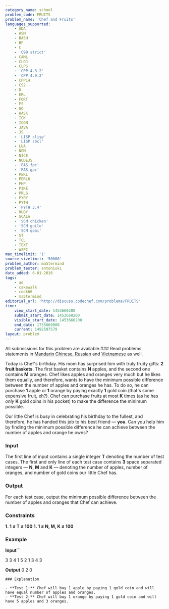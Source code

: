 ```yaml
---
category_name: school
problem_code: FRUITS
problem_name: 'Chef and Fruits'
languages_supported:
    - ADA
    - ASM
    - BASH
    - BF
    - C
    - 'C99 strict'
    - CAML
    - CLOJ
    - CLPS
    - 'CPP 4.3.2'
    - 'CPP 4.9.2'
    - CPP14
    - CS2
    - D
    - ERL
    - FORT
    - FS
    - GO
    - HASK
    - ICK
    - ICON
    - JAVA
    - JS
    - 'LISP clisp'
    - 'LISP sbcl'
    - LUA
    - NEM
    - NICE
    - NODEJS
    - 'PAS fpc'
    - 'PAS gpc'
    - PERL
    - PERL6
    - PHP
    - PIKE
    - PRLG
    - PYPY
    - PYTH
    - 'PYTH 3.4'
    - RUBY
    - SCALA
    - 'SCM chicken'
    - 'SCM guile'
    - 'SCM qobi'
    - ST
    - TCL
    - TEXT
    - WSPC
max_timelimit: '1'
source_sizelimit: '50000'
problem_author: ma5termind
problem_tester: antoniuk1
date_added: 6-01-2016
tags:
    - ad
    - cakewalk
    - cook66
    - ma5termind
editorial_url: 'http://discuss.codechef.com/problems/FRUITS'
time:
    view_start_date: 1453660200
    submit_start_date: 1453660200
    visible_start_date: 1453660200
    end_date: 1735669800
    current: 1492507579
layout: problem
---
```

All submissions for this problem are available.###  Read problems statements in [Mandarin Chinese](http://www.codechef.com/download/translated/COOK66/mandarin/FRUITS.pdf), [Russian](http://www.codechef.com/download/translated/COOK66/russian/FRUITS.pdf) and [Vietnamese](http://www.codechef.com/download/translated/COOK66/vietnamese/FRUITS.pdf) as well.

Today is Chef's birthday. His mom has surprised him with truly fruity gifts: **2 fruit baskets**. The first basket contains **N** apples, and the second one contains **M** oranges. Chef likes apples and oranges very much but he likes them equally, and therefore, wants to have the minimum possible difference between the number of apples and oranges he has. To do so, he can purchase **1** apple or **1** orange by paying exactly **1** gold coin (that's some expensive fruit, eh?). Chef can purchase fruits at most **K** times (as he has _only_ **K** gold coins in his pocket) to make the difference the minimum possible.

Our little Chef is busy in celebrating his birthday to the fullest, and therefore, he has handed this job to his best friend — **you**. Can you help him by finding the minimum possible difference he can achieve between the number of apples and orange he owns?

### Input

The first line of input contains a single integer **T** denoting the number of test cases. The first and only line of each test case contains **3** space separated integers — **N**, **M** and **K** — denoting the number of apples, number of oranges, and number of gold coins our little Chef has.

### Output

For each test case, output the minimum possible difference between the number of apples and oranges that Chef can achieve.

### Constraints

**1. 1 ≤ T ≤ 100** **1. 1 ≤ N, M, K ≤ 100** 
### Example

**Input**```

3
3 4 1
5 2 1
3 4 3

<b>Output</b>
0
2
0

```
### Explanation

- **Test 1:** Chef will buy 1 apple by paying 1 gold coin and will have equal number of apples and oranges.
- **Test 2:** Chef will buy 1 orange by paying 1 gold coin and will have 5 apples and 3 oranges.
